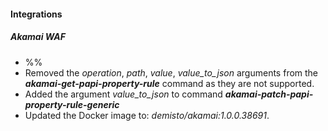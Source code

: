 
#### Integrations ##### 
##### Akamai WAF ##### 
- %%
- Removed the *operation*, *path*, *value*, *value_to_json* arguments from the ***akamai-get-papi-property-rule*** command as they are not supported. 
- Added the argument *value_to_json* to command ***akamai-patch-papi-property-rule-generic***
- Updated the Docker image to: *demisto/akamai:1.0.0.38691*.
